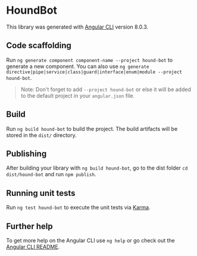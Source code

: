 # HoundBot

This library was generated with [Angular CLI](https://github.com/angular/angular-cli) version 8.0.3.

## Code scaffolding

Run `ng generate component component-name --project hound-bot` to generate a new component. You can also use `ng generate directive|pipe|service|class|guard|interface|enum|module --project hound-bot`.
> Note: Don't forget to add `--project hound-bot` or else it will be added to the default project in your `angular.json` file. 

## Build

Run `ng build hound-bot` to build the project. The build artifacts will be stored in the `dist/` directory.

## Publishing

After building your library with `ng build hound-bot`, go to the dist folder `cd dist/hound-bot` and run `npm publish`.

## Running unit tests

Run `ng test hound-bot` to execute the unit tests via [Karma](https://karma-runner.github.io).

## Further help

To get more help on the Angular CLI use `ng help` or go check out the [Angular CLI README](https://github.com/angular/angular-cli/blob/master/README.md).
